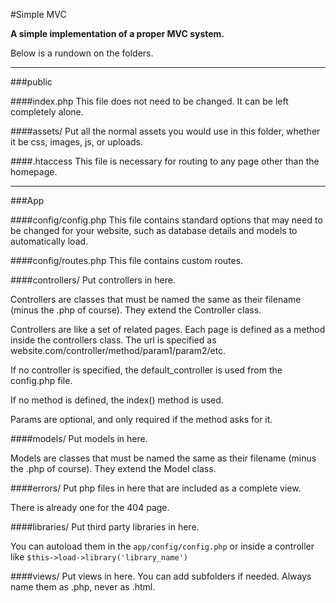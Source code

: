 #Simple MVC

**A simple implementation of a proper MVC system.**

Below is a rundown on the folders.

---

###public

####index.php
This file does not need to be changed. It can be left completely alone.

####assets/
Put all the normal assets you would use in this folder, whether it be css, images, js, or uploads.

####.htaccess
This file is necessary for routing to any page other than the homepage.

---

###App

####config/config.php
This file contains standard options that may need to be changed for your website, such as database details and models to automatically load.

####config/routes.php
This file contains custom routes.

####controllers/
Put controllers in here.

Controllers are classes that must be named the same as their filename (minus the .php of course). They extend the Controller class.

Controllers are like a set of related pages. Each page is defined as a method inside the controllers class. The url is specified as website.com/controller/method/param1/param2/etc. 

If no controller is specified, the default_controller is used from the config.php file.

If no method is defined, the index() method is used.

Params are optional, and only required if the method asks for it.

####models/
Put models in here.

Models are classes that must be named the same as their filename (minus the .php of course). They extend the Model class.

####errors/
Put php files in here that are included as a complete view.

There is already one for the 404 page.

####libraries/
Put third party libraries in here.

You can autoload them in the `app/config/config.php` or inside a controller like `$this->load->library('library_name')`

####views/
Put views in here. You can add subfolders if needed. Always name them as .php, never as .html.